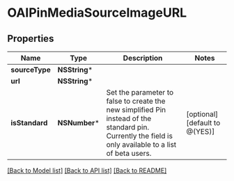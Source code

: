 # OAIPinMediaSourceImageURL

## Properties
Name | Type | Description | Notes
------------ | ------------- | ------------- | -------------
**sourceType** | **NSString*** |  | 
**url** | **NSString*** |  | 
**isStandard** | **NSNumber*** | Set the parameter to false to create the new simplified Pin instead of the standard pin. Currently the field is only available to a list of beta users. | [optional] [default to @(YES)]

[[Back to Model list]](../README.md#documentation-for-models) [[Back to API list]](../README.md#documentation-for-api-endpoints) [[Back to README]](../README.md)



